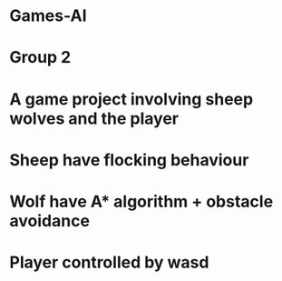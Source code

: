 # Games-AI
# Group 2
# A game project involving sheep wolves and the player
# Sheep have flocking behaviour
# Wolf have A* algorithm + obstacle avoidance 
# Player controlled by wasd
